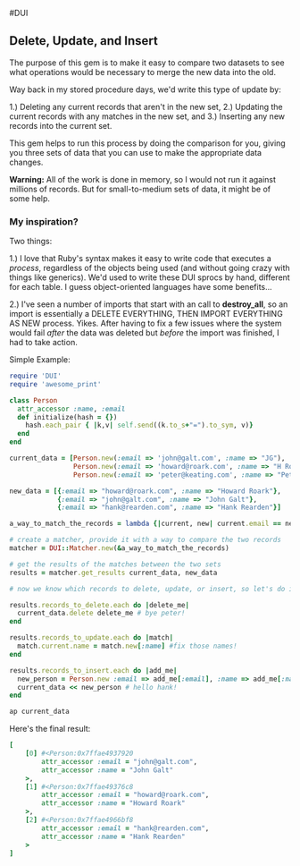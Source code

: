 #DUI
## Delete, Update, and Insert

The purpose of this gem is to make it easy to compare two datasets to see what operations would be necessary to merge the new data into the old.

Way back in my stored procedure days, we'd write this type of update by:

1.) Deleting any current records that aren't in the new set,
2.) Updating the current records with any matches in the new set, and
3.) Inserting any new records into the current set.

This gem helps to run this process by doing the comparison for you, giving you three sets of data that you can use to make the appropriate data changes.

**Warning:** All of the work is done in memory, so I would not run it against millions of records.  But for small-to-medium sets of data, it might be of some help.

### My inspiration? ###

Two things:

1.) I love that Ruby's syntax makes it easy to write code that executes a *process*, regardless of the objects being used (and without going crazy with things like generics). We'd used to write these DUI sprocs by hand, different for each table. I guess object-oriented languages have some benefits...

2.) I've seen a number of imports that start with an call to **destroy_all**, so an import is essentially a DELETE EVERYTHING, THEN IMPORT EVERYTHING AS NEW process.  Yikes.  After having to fix a few issues where the system would fail *after* the data was deleted but *before* the import was finished, I had to take action.

Simple Example:

```ruby
require 'DUI'
require 'awesome_print'

class Person
  attr_accessor :name, :email
  def initialize(hash = {})
    hash.each_pair { |k,v| self.send((k.to_s+"=").to_sym, v)}
  end
end

current_data = [Person.new(:email => 'john@galt.com', :name => "JG"),
                Person.new(:email => 'howard@roark.com', :name => "H Roark"),
                Person.new(:email => 'peter@keating.com', :name => "Peter Keating")]

new_data = [{:email => "howard@roark.com", :name => "Howard Roark"},
            {:email => "john@galt.com", :name => "John Galt"},
            {:email => "hank@rearden.com", :name => "Hank Rearden"}]

a_way_to_match_the_records = lambda {|current, new| current.email == new[:email]}

# create a matcher, provide it with a way to compare the two records
matcher = DUI::Matcher.new(&a_way_to_match_the_records)

# get the results of the matches between the two sets
results = matcher.get_results current_data, new_data

# now we know which records to delete, update, or insert, so let's do it

results.records_to_delete.each do |delete_me|
  current_data.delete delete_me # bye peter!
end

results.records_to_update.each do |match|
  match.current.name = match.new[:name] #fix those names!
end

results.records_to_insert.each do |add_me|
  new_person = Person.new :email => add_me[:email], :name => add_me[:name]
  current_data << new_person # hello hank!
end

ap current_data

```
Here's the final result:

```ruby
[
    [0] #<Person:0x7ffae4937920
        attr_accessor :email = "john@galt.com",
        attr_accessor :name = "John Galt"
    >,
    [1] #<Person:0x7ffae49376c8
        attr_accessor :email = "howard@roark.com",
        attr_accessor :name = "Howard Roark"
    >,
    [2] #<Person:0x7ffae4966bf8
        attr_accessor :email = "hank@rearden.com",
        attr_accessor :name = "Hank Rearden"
    >
]
```